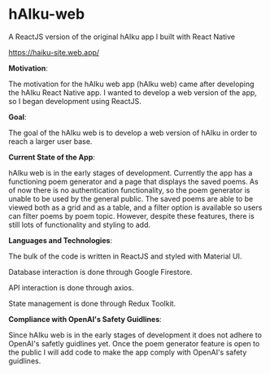 # hAIku-web
A ReactJS version of the original hAIku app I built with React Native

https://haiku-site.web.app/

**Motivation**:

The motivation for the hAIku web app (hAIku web) came after developing the hAIku React Native app. I wanted to develop a web version of the app, so I began development using ReactJS.

**Goal**:

The goal of the hAIku web is to develop a web version of hAIku in order to reach a larger user base.

**Current State of the App**:

hAIku web is in the early stages of development. Currently the app has a functioning poem generator and a page that displays the saved poems. As of now there is no authentication functionality, so the poem generator is unable to be used by the general public. The saved poems are able to be viewed both as a grid and as a table, and a filter option is available so users can filter poems by poem topic. However, despite these features, there is still lots of functionality and styling to add.


**Languages and Technologies**:

The bulk of the code is written in ReactJS and styled with Material UI. 

Database interaction is done through Google Firestore.

API interaction is done through axios.

State management is done through Redux Toolkit.


**Compliance with OpenAI's Safety Guidlines**:

Since hAIku web is in the early stages of development it does not adhere to OpenAI's safetly guidlines yet. Once the poem generator feature is open to the public I will add code to make the app comply with OpenAI's safety guidlines. 

